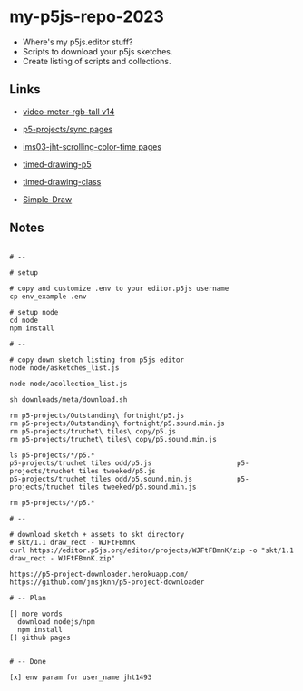 # my-p5js-repo-2023

- Where's my p5js.editor stuff?
- Scripts to download your p5js sketches.
- Create listing of scripts and collections.

## Links

- [video-meter-rgb-tall v14](https://jht9629-nyu.github.io/my-p5js-repo-2023/p5-projects/video-meter-rgb-tall?v=14)

- [p5-projects/sync pages](https://jht9629-nyu.github.io/my-p5js-repo-2023/p5-projects/sync/)

- [ims03-jht-scrolling-color-time pages](https://jht9629-nyu.github.io/my-p5js-repo-2023/p5-projects/ims03-jht-scrolling-color-time/)

- [timed-drawing-p5](https://jht9629-nyu.github.io/my-p5js-repo-2023/p5-projects/timed-drawing-p5/)

- [timed-drawing-class](https://jht9629-nyu.github.io/my-p5js-repo-2023/p5-projects/timed-drawing-class/?v=4)

- [Simple-Draw](https://jht9629-nyu.github.io/my-p5js-repo-2023/p5-projects/Simple-Draw/?v=4)

## Notes

```

# --

# setup

# copy and customize .env to your editor.p5js username
cp env_example .env

# setup node
cd node
npm install

# --

# copy down sketch listing from p5js editor
node node/asketches_list.js

node node/acollection_list.js

sh downloads/meta/download.sh

rm p5-projects/Outstanding\ fortnight/p5.js
rm p5-projects/Outstanding\ fortnight/p5.sound.min.js
rm p5-projects/truchet\ tiles\ copy/p5.js
rm p5-projects/truchet\ tiles\ copy/p5.sound.min.js

ls p5-projects/*/p5.*
p5-projects/truchet tiles odd/p5.js                     p5-projects/truchet tiles tweeked/p5.js
p5-projects/truchet tiles odd/p5.sound.min.js           p5-projects/truchet tiles tweeked/p5.sound.min.js

rm p5-projects/*/p5.*

# --

# download sketch + assets to skt directory
# skt/1.1 draw_rect - WJFtFBmnK
curl https://editor.p5js.org/editor/projects/WJFtFBmnK/zip -o "skt/1.1 draw_rect - WJFtFBmnK.zip"

https://p5-project-downloader.herokuapp.com/
https://github.com/jnsjknn/p5-project-downloader

# -- Plan

[] more words
  download nodejs/npm
  npm install
[] github pages


# -- Done

[x] env param for user_name jht1493

```
